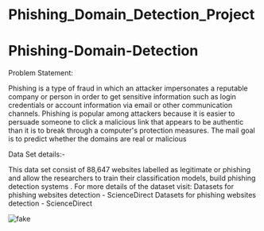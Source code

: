 # Phishing_Domain_Detection_Project


# Phishing-Domain-Detection

Problem Statement:

Phishing is a type of fraud in which an attacker impersonates 
a reputable company or person in order to get sensitive 
information such as login credentials or account information 
via email or other communication channels. Phishing is
popular among attackers because it is easier to persuade 
someone to click a malicious link that appears to be 
authentic than it is to break through a computer's protection 
measures.
The mail goal is to predict whether the domains are real or 
malicious


Data Set details:-

This data set consist of 88,647 websites labelled as legitimate or phishing and allow the 
researchers to train their classification models, build phishing detection systems .
For more details of the dataset visit:
Datasets for phishing websites detection - ScienceDirect
Datasets for phishing websites detection - ScienceDirect

![fake](https://user-images.githubusercontent.com/88229259/201460149-ba8994a3-6dd4-4b4b-849c-3d5f24d40a0e.PNG)
